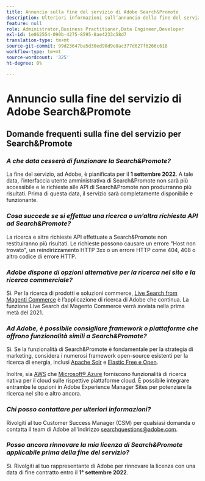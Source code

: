 ```yaml
---
title: Annuncio sulla fine del servizio di Adobe Search&Promote
description: Ulteriori informazioni sull’annuncio della fine del servizio di Adobe Search&Promote.
feature: null
role: Administrator,Business Practitioner,Data Engineer,Developer
exl-id: 1e062554-090b-4275-8595-8ae4233c58d7
translation-type: tm+mt
source-git-commit: 99d23647ba5d30ed90d9e8ac377d627f6266c618
workflow-type: tm+mt
source-wordcount: '325'
ht-degree: 0%

---
```


# Annuncio sulla fine del servizio di Adobe Search&amp;Promote

## Domande frequenti sulla fine del servizio per Search&amp;Promote

### **_A che data cesserà di funzionare la Search&amp;Promote?_**

La fine del servizio, ad Adobe, è pianificata per il **1 settembre 2022**. A tale data, l’interfaccia utente amministrativa di Search&amp;Promote non sarà più accessibile e le richieste alle API di Search&amp;Promote non produrranno più risultati. Prima di questa data, il servizio sarà completamente disponibile e funzionante.

### **_Cosa succede se si effettua una ricerca o un’altra richiesta API ad Search&amp;Promote?_**

La ricerca e altre richieste API effettuate a Search&amp;Promote non restituiranno più risultati. Le richieste possono causare un errore &quot;Host non trovato&quot;, un reindirizzamento HTTP 3xx o un errore HTTP come 404, 408 o altro codice di errore HTTP.

### **_Adobe dispone di opzioni alternative per la ricerca nel sito e la ricerca commerciale?_**

Sì. Per la ricerca di prodotti e soluzioni commerce, [Live Search from Magenti Commerce](https://blog.adobe.com/en/publish/2020/11/23/new-ai-capabilities-for-magento-commerce-improve-retail.html) è l’applicazione di ricerca di Adobe che continua. La funzione Live Search dal Magento Commerce verrà avviata nella prima metà del 2021.

### **_Ad Adobe, è possibile consigliare framework o piattaforme che offrono funzionalità simili a Search&amp;Promote?_**

Sì. Se la funzionalità di Search&amp;Promote è fondamentale per la strategia di marketing, considera i numerosi framework open-source esistenti per la ricerca di energia, inclusi [Apache Solr](https://solr.apache.org/) e [Elastic Free e Open](https://www.elastic.co/about/free-and-open).

Inoltre, sia [AWS](https://aws.amazon.com/cloudsearch/) che [Microsoft® Azure](https://azure.microsoft.com/en-us/services/search/) forniscono funzionalità di ricerca nativa per il cloud sulle rispettive piattaforme cloud. È possibile integrare entrambe le opzioni in Adobe Experience Manager Sites per potenziare la ricerca nel sito e altro ancora.

### **_Chi posso contattare per ulteriori informazioni?_**

Rivolgiti al tuo Customer Success Manager (CSM) per qualsiasi domanda o contatta il team di Adobe all&#39;indirizzo [searchquestions@adobe.com](mailto:searchquestions@adobe.com).

### **_Posso ancora rinnovare la mia licenza di Search&amp;Promote applicabile prima della fine del servizio?_**

Sì. Rivolgiti al tuo rappresentante di Adobe per rinnovare la licenza con una data di fine contratto entro il **1° settembre 2022**.
